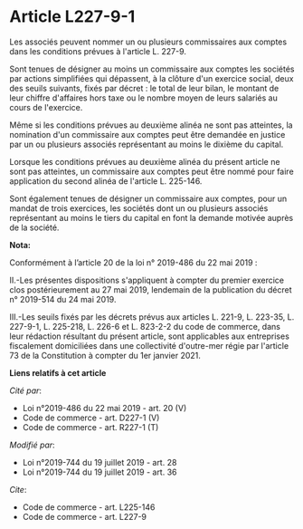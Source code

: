# Article L227-9-1

Les associés peuvent nommer un ou plusieurs commissaires aux comptes dans les conditions prévues à l'article L. 227-9.

Sont tenues de désigner au moins un commissaire aux comptes les sociétés par actions simplifiées qui dépassent, à la clôture
d'un exercice social, deux des seuils suivants, fixés par décret : le total de leur bilan, le montant de leur chiffre
d'affaires hors taxe ou le nombre moyen de leurs salariés au cours de l'exercice.

Même si les conditions prévues au deuxième alinéa ne sont pas atteintes, la nomination d'un commissaire aux comptes peut être
demandée en justice par un ou plusieurs associés représentant au moins le dixième du capital.

Lorsque les conditions prévues au deuxième alinéa du présent article ne sont pas atteintes, un commissaire aux comptes peut
être nommé pour faire application du second alinéa de l'article L. 225-146.

Sont également tenues de désigner un commissaire aux comptes, pour un mandat de trois exercices, les sociétés dont un ou
plusieurs associés représentant au moins le tiers du capital en font la demande motivée auprès de la société.

**Nota:**

Conformément à l’article 20 de la loi n° 2019-486 du 22 mai 2019 :

II.-Les présentes dispositions s'appliquent à compter du premier exercice clos postérieurement au 27 mai 2019, lendemain de
la publication du décret n° 2019-514 du 24 mai 2019.

III.-Les seuils fixés par les décrets prévus aux articles L. 221-9, L. 223-35, L. 227-9-1, L. 225-218, L. 226-6 et L. 823-2-2
du code de commerce, dans leur rédaction résultant du présent article, sont applicables aux entreprises fiscalement
domiciliées dans une collectivité d'outre-mer régie par l'article 73 de la Constitution à compter du 1er janvier 2021.

**Liens relatifs à cet article**

_Cité par_:

  - Loi n°2019-486 du 22 mai 2019 - art. 20 (V)
  - Code de commerce - art. D227-1 (V)
  - Code de commerce - art. R227-1 (T)

_Modifié par_:

  - Loi n°2019-744 du 19 juillet 2019 - art. 28
  - Loi n°2019-744 du 19 juillet 2019 - art. 36

_Cite_:

  - Code de commerce - art. L225-146
  - Code de commerce - art. L227-9
